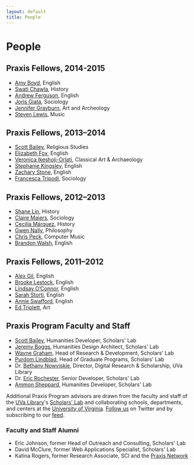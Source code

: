 ```yaml
---
layout: default 
title: People
---
```


# People

## Praxis Fellows, 2014-2015

* [Amy Boyd](http://scholarslab.org/people/amy-boyd/), English
* [Swati Chawla](http://scholarslab.org/people/swati-chawla/), History
* [Andrew Ferguson](http://scholarslab.org/people/andrew-ferguson/), English
* [Joris Gjata](http://scholarslab.org/people/joris-gjata/), Sociology
* [Jennifer Grayburn](http://scholarslab.org/people/jennifer-grayburn/), Art and Archeology
* [Steven Lewis](https://scholarslab.org/people/steven-lewis/), Music


## Praxis Fellows, 2013–2014

* [Scott Bailey](http://scholarslab.org/people/scott-bailey/), Religious Studies
* [Elizabeth Fox](http://scholarslab.org/people/elizabeth-fox/), English
* [Veronica Ikeshoji-Orlati](http://scholarslab.org/people/veronica-ikeshoji-orlati/), Classical Art & Archaeology
* [Stephanie Kingsley](http://scholarslab.org/people/stephanie-kingsley/), English
* [Zachary Stone](http://scholarslab.org/people/zachary-stone/), English
* [Francesca Tripodi](http://scholarslab.org/people/francesca-tripodi/), Sociology

## Praxis Fellows, 2012–2013

* [Shane Lin](http://scholarslab.org/people/shane-lin/), History
* [Claire Maiers](http://scholarslab.org/people/claire-maiers/), Sociology
* [Cecilia Márquez](http://scholarslab.org/people/cecilia-marquez/), History
* [Gwen Nally](http://scholarslab.org/people/gwen-nally/), Philosophy
* [Chris Peck](http://scholarslab.org/people/chris-peck/), Computer Music
* [Brandon Walsh](http://scholarslab.org/people/brandon-walsh/), English

## Praxis Fellows, 2011–2012

* [Alex Gil](http://scholarslab.org/people/alex-gil/), English
* [Brooke Lestock](http://scholarslab.org/people/brooke-lestock/), English
* [Lindsay O’Connor](http://scholarslab.org/people/lindsay-oconnor/), English
* [Sarah Storti](http://scholarslab.org/people/sarah-storti), English
* [Annie Swafford](http://scholarslab.org/people/annie-swafford/), English
* [Ed Triplett](http://scholarslab.org/people/ed-tripplett/), Art

## Praxis Program Faculty and Staff

* [Scott Bailey](http://scholarslab.org/people/scott-bailey/), Humanities Developer, Scholars' Lab
* [Jeremy Boggs](http://scholarslab.org/people/jeremy-boggs/), Humanities Design Architect, Scholars' Lab
* [Wayne Graham](http://scholarslab.org/people/wayne-graham/), Head of Research & Development, Scholars' Lab
* [Purdom Lindblad](http://scholarslab.org/people/purdom-lindblad), Head of Graduate Programs, Scholars' Lab
* Dr. [Bethany Nowviskie](http://scholarslab.org/people/bethany-nowviskie/), Director, Digital Research & Scholarship, UVa Library
* Dr. [Eric Rochester](http://scholarslab.org/people/eric-rochester/), Senior Developer, Scholars' Lab
* [Ammon Sheppard](http://scholarslab.org/people/ammon-sheppard/), Humanities Developer, Scholars' Lab

Additional Praxis Program advisors are drawn from the faculty and staff of the [UVa Library](http://lib.virginia.edu/)'s [Scholars' Lab](http://www2.lib.virginia.edu/scholarslab/consultation/index.html) and collaborating schools, departments, and centers at the [University of Virginia](http://www.virginia.edu/). [Follow us](https://twitter.com/praxisprogram) on Twitter and by subscribing to our [feed](http://www.scholarslab.org/tag/praxis-program/feed/).


### Faculty and Staff Alumni

* Eric Johnson, former Head of Outreach and Consulting, Scholars' Lab
* David McClure, former Web Applications Specialist, Scholars' Lab
* Katina Rogers, former Research Associate, SCI and the [Praxis Network](http://praxis-network.org/)

